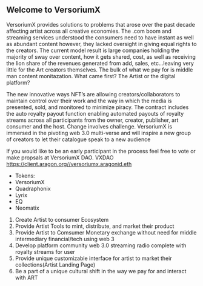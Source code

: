 ## Welcome to VersoriumX

VersoriumX provides solutions to problems that arose over the past decade affecting artist across all creative economies. The .com boom and streaming services understood the consumers need to have instant as well as abundant content however, they lacked oversight in giving equal rights to the creators. The current model result is large companies holding the majority of sway over content, how it gets shared, cost, as well as receiving the lion share of the revenues generated from add, sales, etc...leaving very little for the Art creators themselves.  The bulk of what we pay for is middle man content monitazation. What came first? The Artist or the digital platform?

The new innovative ways NFT’s are allowing creators/collaborators to maintain control over their work and the way in which the media is presented, sold, and monitored to minimize piracy. The contract includes the auto royalty payout function enabling automated payouts of royalty streams across all participants from the owner, creator, publisher, art consumer and the host.
Change involves challenge. VersoriumX is immersed in the pivoting web 3.0 multi-verse and will inspire a new group of creators to let their catalogue speak to a new audience

If you would like to be an early participant in the process feel free to vote or make propsals at VersoriumX DAO.
VXDAO https://client.aragon.org//versoriumx.aragonid.eth 


- Tokens:
- VersoriumX
- Quadraphonix
- Lyrix
- EQ
- Neomatix

1. Create Artist to consumer Ecosystem
2. Provide Artist Tools to mint, distribute, and market their product
3. Provide Artist to Comsumer Monetary exchange without need for middle intermediary financial/tech using web 3
4. Develop platform community web 3.0 streaming radio complete with royalty streams for user
5. Provide unique customizable interface for artist to market their collections(Artist Landing Page)
6. Be a part of a unique cultural shift in the way we pay for and interact with ART

<nft-card
    contractAddress="0x2953399124f0cbb46d2cbacd8a89cf0599974963"
    tokenId="43671131871696986684119235437272042326500217390827176965947488406174345209616">
    </nft-card>
    <script src="https://unpkg.com/embeddable-nfts/dist/nft-card.min.js">



